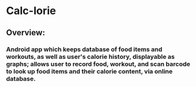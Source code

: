 # Calc-lorie

## Overview:
### Android app which keeps database of food items and workouts, as well as user's calorie history, displayable as graphs; allows user to record food, workout, and scan barcode to look up food items and their calorie content, via online database.
